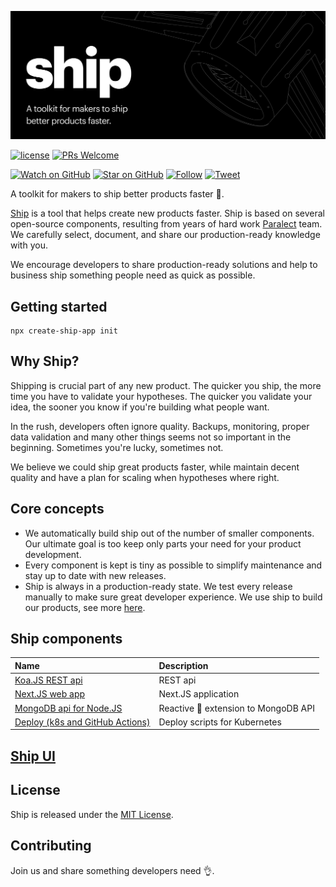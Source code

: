 ![Ship](ship.png)

[![license](https://img.shields.io/github/license/mashape/apistatus.svg?style=flat-square)](LICENSE)
[![PRs Welcome](https://img.shields.io/badge/PRs-welcome-brightgreen.svg?style=flat-square)](http://makeapullrequest.com)

[![Watch on GitHub](https://img.shields.io/github/watchers/paralect/ship.svg?style=social&label=Watch)](https://github.com/paralect/ship/watchers)
[![Star on GitHub](https://img.shields.io/github/stars/paralect/ship.svg?style=social&label=Stars)](https://github.com/paralect/ship/stargazers)
[![Follow](https://img.shields.io/twitter/follow/paralect.svg?style=social&label=Follow)](https://twitter.com/paralect)
[![Tweet](https://img.shields.io/twitter/url/https/github.com/paralect/ship.svg?style=social)](https://twitter.com/intent/tweet?text=I%27m%20building%20my%20next%20product%20with%20Ship%20%F0%9F%9A%80.%20Check%20it%20out:%20https://github.com/paralect/ship)

A toolkit for makers to ship better products faster 🚀. 

[Ship](https://github.com/paralect/ship) is a tool that helps create new products faster. Ship is based on several open-source components, resulting from years of hard work [Paralect](https://www.paralect.com) team. We carefully select, document, and share our production-ready knowledge with you.

We encourage developers to share production-ready solutions and help to business ship something people need as quick as possible.

## Getting started

```shell
npx create-ship-app init
```

## Why Ship?

Shipping is crucial part of any new product. The quicker you ship, the more time you have to validate your hypotheses. The quicker you validate your idea, the sooner you know if you're building what people want.

In the rush, developers often ignore quality. Backups, monitoring, proper data validation and many other things seems not so important in the beginning. Sometimes you're lucky, sometimes not.

We believe we could ship great products faster, while maintain decent quality and have a plan for scaling when hypotheses where right.

## Core concepts

* We automatically build ship out of the number of smaller components. Our ultimate goal is too keep only parts your need for your product development.
* Every component is kept is tiny as possible to simplify maintenance and stay up to date with new releases. 
* Ship is always in a production-ready state. We test every release manually to make sure great developer experience. We use ship to build our products, see more [here](https://www.paralect.com/build-stage).

## Ship components

|Name|Description|
|:---|:----------|
|[Koa.JS REST api](https://github.com/paralect/koa-api-starter)|REST api|
|[Next.JS web app](https://github.com/paralect/next-starter)|Next.JS application|
|[MongoDB api for Node.JS](https://github.com/paralect/node-mongo)|Reactive 🚀 extension to MongoDB API|
|[Deploy (k8s and GitHub Actions)](https://github.com/paralect/ship-deploy)|Deploy scripts for Kubernetes|

## [Ship UI](https://master--62543f00c4eb91003a7f2a91.chromatic.com/)

## License

Ship is released under the [MIT License](LICENSE).

## Contributing

Join us and share something developers need 👌.
